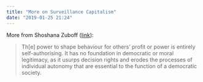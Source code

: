 ```yaml
---
title: "More on Surveillance Capitalism"
date: "2019-01-25 21:24"
---
```


More from Shoshana Zuboff ([link](https://www.theguardian.com/technology/2019/jan/20/shoshana-zuboff-age-of-surveillance-capitalism-google-facebook)):

> Th[e] power to shape behaviour for others’ profit or power is entirely self-authorising. It has no foundation in democratic or moral legitimacy, as it usurps decision rights and erodes the processes of individual autonomy that are essential to the function of a democratic society.
